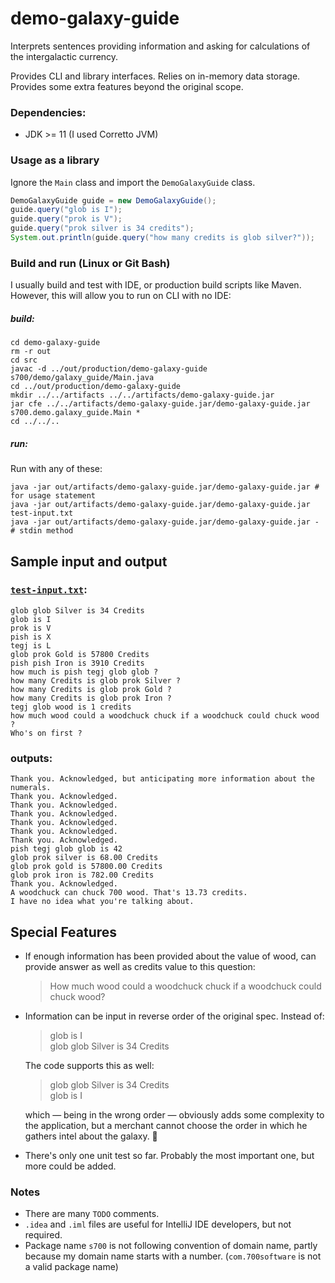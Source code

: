 demo-galaxy-guide
=================

Interprets sentences providing information and asking for calculations of the intergalactic currency.

Provides CLI and library interfaces. Relies on in-memory data storage. Provides some extra features beyond the original scope.

### Dependencies: ###

 - JDK >= 11 (I used Corretto JVM)

### Usage as a library ###

Ignore the `Main` class and import the `DemoGalaxyGuide` class.

```java
DemoGalaxyGuide guide = new DemoGalaxyGuide();
guide.query("glob is I");
guide.query("prok is V");
guide.query("prok silver is 34 credits");
System.out.println(guide.query("how many credits is glob silver?"));
```

### Build and run (Linux or Git Bash) ###

I usually build and test with IDE, or production build scripts like Maven.  
However, this will allow you to run on CLI with no IDE:

##### build: #####
    cd demo-galaxy-guide
    rm -r out
    cd src
    javac -d ../out/production/demo-galaxy-guide s700/demo/galaxy_guide/Main.java
    cd ../out/production/demo-galaxy-guide
    mkdir ../../artifacts ../../artifacts/demo-galaxy-guide.jar
    jar cfe ../../artifacts/demo-galaxy-guide.jar/demo-galaxy-guide.jar s700.demo.galaxy_guide.Main *
    cd ../../..

##### run: #####

Run with any of these:

    java -jar out/artifacts/demo-galaxy-guide.jar/demo-galaxy-guide.jar # for usage statement
    java -jar out/artifacts/demo-galaxy-guide.jar/demo-galaxy-guide.jar test-input.txt
    java -jar out/artifacts/demo-galaxy-guide.jar/demo-galaxy-guide.jar - # stdin method


Sample input and output
-----------------------

### [`test-input.txt`]: ###

    glob glob Silver is 34 Credits
    glob is I
    prok is V
    pish is X
    tegj is L
    glob prok Gold is 57800 Credits
    pish pish Iron is 3910 Credits
    how much is pish tegj glob glob ?
    how many Credits is glob prok Silver ?
    how many Credits is glob prok Gold ?
    how many Credits is glob prok Iron ?
    tegj glob wood is 1 credits
    how much wood could a woodchuck chuck if a woodchuck could chuck wood ?
    Who's on first ?

### outputs: ###

    Thank you. Acknowledged, but anticipating more information about the numerals.
    Thank you. Acknowledged.
    Thank you. Acknowledged.
    Thank you. Acknowledged.
    Thank you. Acknowledged.
    Thank you. Acknowledged.
    Thank you. Acknowledged.
    pish tegj glob glob is 42
    glob prok silver is 68.00 Credits
    glob prok gold is 57800.00 Credits
    glob prok iron is 782.00 Credits
    Thank you. Acknowledged.
    A woodchuck can chuck 700 wood. That's 13.73 credits.
    I have no idea what you're talking about.


Special Features
----------------

 * If enough information has been provided about the value of wood,
   can provide answer as well as credits value to this question:
   > How much wood could a woodchuck chuck if a woodchuck could chuck wood?

 * Information can be input in reverse order of the original spec. Instead of:

   > glob is I  
   > glob glob Silver is 34 Credits

   The code supports this as well:

   > glob glob Silver is 34 Credits  
   > glob is I

   which — being in the wrong order — obviously adds some complexity to the application, but a merchant cannot choose the order in which he gathers intel about the galaxy. 🙂

 * There's only one unit test so far. Probably the most important one, but more could be added.

### Notes ###

 * There are many `TODO` comments.
 * `.idea` and `.iml` files are useful for IntelliJ IDE developers, but not required. 
 * Package name `s700` is not following convention of domain name,
   partly because my domain name starts with a number.
   (`com.700software` is not a valid package name)


  [`test-input.txt`]: test-input.txt
